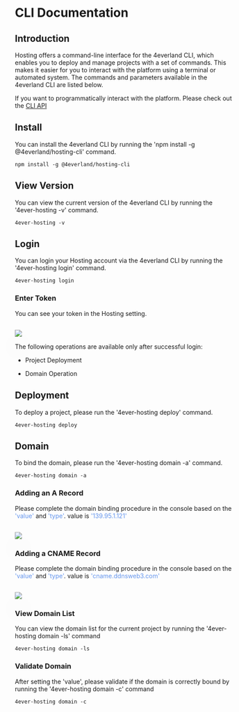 # CLI Documentation

## Introduction

Hosting offers a command-line interface for the 4everland CLI, which enables you to deploy and manage projects with a set of commands. This makes it easier for you to interact with the platform using a terminal or automated system. The commands and parameters available in the 4everland CLI are listed below.

If you want to programmatically interact with the platform. Please check out the [CLI API](/api/cli/Auth.html)

## Install

You can install the 4everland CLI by running the 'npm install -g @4everland/hosting-cli' command.

```
npm install -g @4everland/hosting-cli
```

## View Version

You can view the current version of the 4everland CLI by running the '4ever-hosting -v' command.

```
4ever-hosting -v
```

## Login

You can login your Hosting account via the 4everland CLI by running the '4ever-hosting login' command.

```
4ever-hosting login
```

### Enter Token

You can see your token in the Hosting setting.

<img style="max-width:700px;margin-top:15px;box-shadow:0 30px 60px rgba(0,0,0,0.12);" src="./assets/api/getToken.png"/>

The following operations are available only after successful login:

- Project Deployment

- Domain Operation

## Deployment

To deploy a project, please run the '4ever-hosting deploy' command.

```
4ever-hosting deploy
```

## Domain

To bind the domain, please run the '4ever-hosting domain -a' command.

```
4ever-hosting domain -a
```

### Adding an A Record

Please complete the domain binding procedure in the console based on the <font color='cornflowerblue'>'value'</font> and <font color='cornflowerblue'>'type'</font>. value is <font color='cornflowerblue'>'139.95.1.121'</font>

<img style="max-width:700px;margin-top:15px;box-shadow:0 30px 60px rgba(0,0,0,0.12);" src="./assets/api/domainA.png"/>

### Adding a CNAME Record

Please complete the domain binding procedure in the console based on the <font color='cornflowerblue'>'value'</font> and <font color='cornflowerblue'>'type'</font>. value is <font color='cornflowerblue'>'cname.ddnsweb3.com' </font>

<img style="max-width:700px;margin-top:15px;box-shadow:0 30px 60px rgba(0,0,0,0.12);" src="./assets/api/domainCNAME.png"/>

### View Domain List

You can view the domain list for the current project by running the '4ever-hosting domain -ls' command

```
4ever-hosting domain -ls
```

### Validate Domain

After setting the 'value', please validate if the domain is correctly bound by running the '4ever-hosting domain -c' command

```
4ever-hosting domain -c
```
